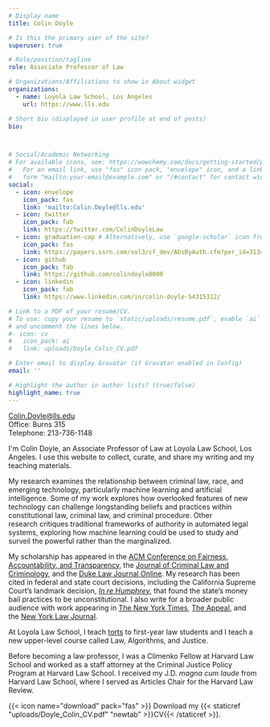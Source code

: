 ```yaml
---
# Display name
title: Colin Doyle

# Is this the primary user of the site?
superuser: true

# Role/position/tagline
role: Associate Professor of Law

# Organizations/Affiliations to show in About widget
organizations:
  - name: Loyola Law School, Los Angeles
    url: https://www.lls.edu

# Short bio (displayed in user profile at end of posts)
bio: 



# Social/Academic Networking
# For available icons, see: https://wowchemy.com/docs/getting-started/page-builder/#icons
#   For an email link, use "fas" icon pack, "envelope" icon, and a link in the
#   form "mailto:your-email@example.com" or "/#contact" for contact widget.
social:
  - icon: envelope
    icon_pack: fas
    link: 'mailto:Colin.Doyle@lls.edu'
  - icon: twitter
    icon_pack: fab
    link: https://twitter.com/ColinDoyleLaw
  - icon: graduation-cap # Alternatively, use `google-scholar` icon from `ai` icon pack
    icon_pack: fas
    link: https://papers.ssrn.com/sol3/cf_dev/AbsByAuth.cfm?per_id=3134099
  - icon: github
    icon_pack: fab
    link: https://github.com/colindoyle0000
  - icon: linkedin
    icon_pack: fab
    link: https://www.linkedin.com/in/colin-doyle-54315312/

# Link to a PDF of your resume/CV.
# To use: copy your resume to `static/uploads/resume.pdf`, enable `ai` icons in `params.toml`,
# and uncomment the lines below.
#- icon: cv
#   icon_pack: ai
#   link: uploads/Doyle_Colin_CV.pdf

# Enter email to display Gravatar (if Gravatar enabled in Config)
email: ''

# Highlight the author in author lists? (true/false)
highlight_name: true
---
```


Colin.Doyle@lls.edu <br>
Office: Burns 315 <br>
Telephone: 213-736-1148

I'm Colin Doyle, an Associate Professor of Law at Loyola Law School, Los Angeles. I use this website to collect, curate, and share my writing and my teaching materials.

My research examines the relationship between criminal law, race, and emerging technology, particularly machine learning and artificial intelligence. Some of my work explores how overlooked features of new technology can challenge longstanding beliefs and practices within constitutional law, criminal law, and criminal procedure. Other research critiques traditional frameworks of authority in automated legal systems, exploring how machine learning could be used to study and surveil the powerful rather than the marginalized.

My scholarship has appeared in the [ACM Conference on Fairness, Accountability, and Transparency](https://dl.acm.org/doi/abs/10.1145/3351095.3372859), the [Journal of Criminal Law and Criminology](https://scholarlycommons.law.northwestern.edu/cgi/viewcontent.cgi?article=7639&context=jclc), and the [Duke Law Journal Online](https://scholarship.law.duke.edu/cgi/viewcontent.cgi?article=1078&context=dlj_online). My research has been cited in federal and state court decisions, including the California Supreme Court’s landmark decision, [_In re Humphrey_](https://www.courts.ca.gov/opinions/archive/S247278.PDF), that found the state’s money bail practices to be unconstitutional. I also write for a broader public audience with work appearing in [The New York Times](https://www.nytimes.com/2019/07/17/opinion/pretrial-ai.html), [The Appeal](https://theappeal.org/politicalreport/chesa-boudin-cash-bail-predictions/), and the [New York Law Journal](https://www.law.com/newyorklawjournal/2019/03/25/ny-legislators-should-focus-on-reducing-pretrial-incarceration/?slreturn=20200511122017).

At Loyola Law School, I teach [torts](/torts) to first-year law students and I teach a new upper-level course called Law, Algorithms, and Justice.

Before becoming a law professor, I was a Climenko Fellow at Harvard Law School and worked as a staff attorney at the Criminal Justice Policy Program at Harvard Law School. I received my J.D. _magna cum laude_ from Harvard Law School, where I served as Articles Chair for the Harvard Law Review.

{{< icon name="download" pack="fas" >}} Download my {{< staticref "uploads/Doyle_Colin_CV.pdf" "newtab" >}}CV{{< /staticref >}}.
